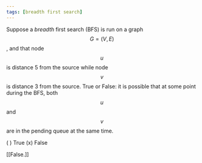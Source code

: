 ```yaml
---
tags: [breadth first search]
---
```



Suppose a *breadth* first search (BFS) is run on a graph $$G = (V, E)$$, and that node $$u$$ is distance 5 from the source while node $$v$$ is distance 3 from the source. True or False: it is possible that at some point during the BFS, both $$u$$ and $$v$$ are in the pending queue at the same time.

( ) True
(x) False

[[False.]]
